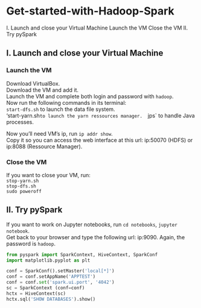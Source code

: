 # Get-started-with-Hadoop-Spark

I. Launch and close your Virtual Machine
	Launch the VM
	Close the VM
II. Try pySpark

## I. Launch and close your Virtual Machine
### Launch the VM

Download VirtualBox.  
Download the VM and add it.  
Launch the VM and complete both login and password with `hadoop`.  
Now run the following commands in its terminal:  
`start-dfs.sh` to launch the data file system.  
‘start-yarn.sh` to launch the yarn ressources manager.  
`jps` to handle Java processes.  

Now you’ll need VM’s ip, run `ip addr show`.  
Copy it so you can access the web interface at this url: ip:50070 (HDFS) or ip:8088 (Ressource Manager).  

### Close the VM

If you want to close your VM, run:  
`stop-yarn.sh`  
`stop-dfs.sh`  
`sudo poweroff`  



## II. Try pySpark

If you want to work on Jupyter notebooks, run `cd notebooks`, `jupyter notebook`.  
Get back to your browser and type the following url: ip:9090. Again, the password is `hadoop`.  

```python
from pyspark import SparkContext, HiveContext, SparkConf
import matplotlib.pyplot as plt
```

```python
conf = SparkConf().setMaster('local[*]')
conf = conf.setAppName('APPTEST')
conf = conf.set('spark.ui.port', '4042')
sc = SparkContext (conf=conf)
hctx = HiveContext(sc)
hctx.sql('SHOW DATABASES').show()
```
